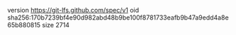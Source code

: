 version https://git-lfs.github.com/spec/v1
oid sha256:170b7239bf4e90d982abd48b9be100f8781733eafb9b47a9edd4a8e65b880815
size 2714
